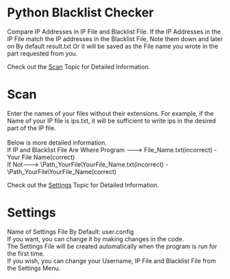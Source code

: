 # Python Blacklist Checker
<p>

Compare IP Addresses in IP File and Blacklist File.
If the IP Addresses in the IP File match the IP addresses in the Blacklist File, 
Note them down and later on By default result.txt Or it will be saved as the File name you wrote in the part requested from you.

Check out the <a href="#scan">Scan</a> Topic for Detailed Information.

</p>



# Scan
<p>
Enter the names of your files without their extensions.
For example, if the Name of your IP file is ips.txt, it will be sufficient to write ips in the desired part of the IP file.
<br>
<br>
Below is more detailed information.
<br>
If IP and Blacklist File Are Where Program ---> File_Name.txt(incorrect) - Your File Name(correct)
<br>
If Not--->
\Path_YourFile\YourFile_Name.txt(incorrect) -
\Path_YourFile\YourFile_Name(correct)
<br>
</p>

Check out the <a href="#settings">Settings</a> Topic for Detailed Information.

# Settings
<p>Name of Settings File By Default: user.config 
<br>
If you want, you can change it by making changes in the code.
<br>
The Settings File will be created automatically when the program is run for the first time.
<br>
If you wish, you can change your Username, IP File and Blacklist File from the Settings Menu.



</p>
